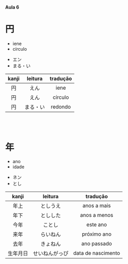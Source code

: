 #### Aula 6


# 円

<ul><li>iene</li><li>círculo</li></ul>

<ul><li>エン</li><li>まる・い</li></ul>

| kanji | leitura | tradução |
|:---:|:---:|:---:|
| 円 | えん | iene |
| 円 | えん | círculo |
| 円 | まる・い | redondo |

<br><br>


# 年

<ul><li>ano</li><li>idade</li></ul>

<ul><li>ネン</li><li>とし</li></ul>

| kanji | leitura | tradução |
|:---:|:---:|:---:|
| 年上 | としうえ | anos a mais |
| 年下 | としした | anos a menos |
| 今年 | ことし | este ano |
| 来年 | らいねん | próximo ano |
| 去年 | きょねん | ano passado |
| 生年月日 | せいねんがっぴ | data de nascimento |